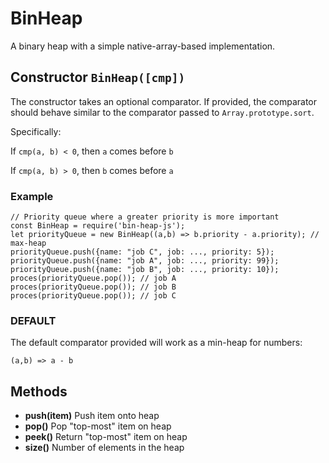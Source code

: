 # BinHeap
A binary heap with a simple native-array-based implementation.

## Constructor `BinHeap([cmp])`
The constructor takes an optional comparator.
If provided, the comparator should behave similar to the comparator passed to `Array.prototype.sort`. 

Specifically:

If `cmp(a, b) < 0`, then `a` comes before `b`

If `cmp(a, b) > 0`, then `b` comes before `a`

### Example
```
// Priority queue where a greater priority is more important
const BinHeap = require('bin-heap-js');
let priorityQueue = new BinHeap((a,b) => b.priority - a.priority); // max-heap
priorityQueue.push({name: "job C", job: ..., priority: 5});
priorityQueue.push({name: "job A", job: ..., priority: 99});
priorityQueue.push({name: "job B", job: ..., priority: 10});
proces(priorityQueue.pop()); // job A
proces(priorityQueue.pop()); // job B
proces(priorityQueue.pop()); // job C
```
### DEFAULT
The default comparator provided will work as a min-heap for numbers:
```
(a,b) => a - b
```

## Methods
* **push(item)** Push item onto heap
* **pop()** Pop "top-most" item on heap
* **peek()** Return "top-most" item on heap
* **size()** Number of elements in the heap

